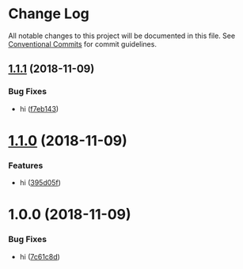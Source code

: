 # Change Log

All notable changes to this project will be documented in this file.
See [Conventional Commits](https://conventionalcommits.org) for commit guidelines.

## [1.1.1](https://github.com/carstensaltus/lerna/compare/@om/layout@1.1.0...@om/layout@1.1.1) (2018-11-09)


### Bug Fixes

* hi ([f7eb143](https://github.com/carstensaltus/lerna/commit/f7eb143))





# [1.1.0](https://github.com/carstensaltus/lerna/compare/@om/layout@1.0.0...@om/layout@1.1.0) (2018-11-09)


### Features

* hi ([395d05f](https://github.com/carstensaltus/lerna/commit/395d05f))





# 1.0.0 (2018-11-09)


### Bug Fixes

* hi ([7c61c8d](https://github.com/carstensaltus/lerna/commit/7c61c8d))
